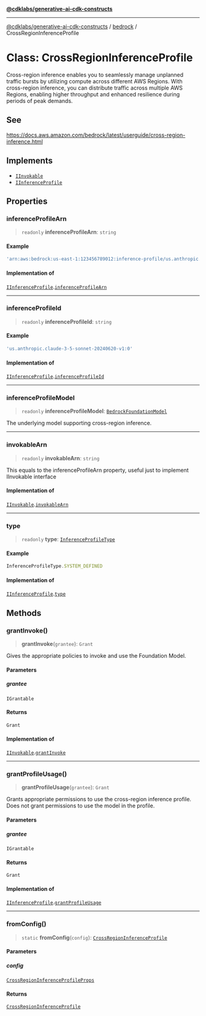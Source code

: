 [**@cdklabs/generative-ai-cdk-constructs**](../../../README.md)

***

[@cdklabs/generative-ai-cdk-constructs](../../../README.md) / [bedrock](../README.md) / CrossRegionInferenceProfile

# Class: CrossRegionInferenceProfile

Cross-region inference enables you to seamlessly manage unplanned traffic
bursts by utilizing compute across different AWS Regions. With cross-region
inference, you can distribute traffic across multiple AWS Regions, enabling
higher throughput and enhanced resilience during periods of peak demands.

## See

https://docs.aws.amazon.com/bedrock/latest/userguide/cross-region-inference.html

## Implements

- [`IInvokable`](../interfaces/IInvokable.md)
- [`IInferenceProfile`](../interfaces/IInferenceProfile.md)

## Properties

### inferenceProfileArn

> `readonly` **inferenceProfileArn**: `string`

#### Example

```ts
'arn:aws:bedrock:us-east-1:123456789012:inference-profile/us.anthropic.claude-3-5-sonnet-20240620-v1:0'
```

#### Implementation of

[`IInferenceProfile`](../interfaces/IInferenceProfile.md).[`inferenceProfileArn`](../interfaces/IInferenceProfile.md#inferenceprofilearn)

***

### inferenceProfileId

> `readonly` **inferenceProfileId**: `string`

#### Example

```ts
'us.anthropic.claude-3-5-sonnet-20240620-v1:0'
```

#### Implementation of

[`IInferenceProfile`](../interfaces/IInferenceProfile.md).[`inferenceProfileId`](../interfaces/IInferenceProfile.md#inferenceprofileid)

***

### inferenceProfileModel

> `readonly` **inferenceProfileModel**: [`BedrockFoundationModel`](BedrockFoundationModel.md)

The underlying model supporting cross-region inference.

***

### invokableArn

> `readonly` **invokableArn**: `string`

This equals to the inferenceProfileArn property, useful just to implement IInvokable interface

#### Implementation of

[`IInvokable`](../interfaces/IInvokable.md).[`invokableArn`](../interfaces/IInvokable.md#invokablearn)

***

### type

> `readonly` **type**: [`InferenceProfileType`](../enumerations/InferenceProfileType.md)

#### Example

```ts
InferenceProfileType.SYSTEM_DEFINED
```

#### Implementation of

[`IInferenceProfile`](../interfaces/IInferenceProfile.md).[`type`](../interfaces/IInferenceProfile.md#type)

## Methods

### grantInvoke()

> **grantInvoke**(`grantee`): `Grant`

Gives the appropriate policies to invoke and use the Foundation Model.

#### Parameters

##### grantee

`IGrantable`

#### Returns

`Grant`

#### Implementation of

[`IInvokable`](../interfaces/IInvokable.md).[`grantInvoke`](../interfaces/IInvokable.md#grantinvoke)

***

### grantProfileUsage()

> **grantProfileUsage**(`grantee`): `Grant`

Grants appropriate permissions to use the cross-region inference profile.
Does not grant permissions to use the model in the profile.

#### Parameters

##### grantee

`IGrantable`

#### Returns

`Grant`

#### Implementation of

[`IInferenceProfile`](../interfaces/IInferenceProfile.md).[`grantProfileUsage`](../interfaces/IInferenceProfile.md#grantprofileusage)

***

### fromConfig()

> `static` **fromConfig**(`config`): [`CrossRegionInferenceProfile`](CrossRegionInferenceProfile.md)

#### Parameters

##### config

[`CrossRegionInferenceProfileProps`](../interfaces/CrossRegionInferenceProfileProps.md)

#### Returns

[`CrossRegionInferenceProfile`](CrossRegionInferenceProfile.md)
